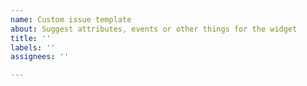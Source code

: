 ```yaml
---
name: Custom issue template
about: Suggest attributes, events or other things for the widget
title: ''
labels: ''
assignees: ''

---
```



